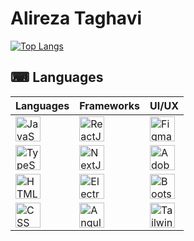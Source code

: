 # Alireza Taghavi


[![Top Langs](https://github-readme-stats.vercel.app/api/top-langs/?username=Alireza-Taghavi&hide_progress=false&theme=gotham&hide_border=true&card_width=450&layout=compact)](https://github.com/anuraghazra/github-readme-stats)


## ⌨ Languages 
<table>
  <thead>
    <tr>
      <th>Languages</th>
      <th>Frameworks</th>
      <th>UI/UX</th>
    </tr>
  </thead>
  <tbody>
    <tr>
      <td><a href="https://developer.mozilla.org/en-US/docs/Web/JavaScript"><img src="https://cdn.jsdelivr.net/npm/programming-languages-logos/src/javascript/javascript.svg" alt="JavaScript" width="40" height="40"></a></td>
      <td><a href="https://reactjs.org/"><img src="https://cdn.jsdelivr.net/npm/programming-languages-logos/src/react/react.svg" alt="ReactJS" width="40" height="40"></a></td>
      <td><a href="https://www.figma.com/"><img src="https://cdn.jsdelivr.net/npm/programming-languages-logos/src/figma/figma.svg" alt="Figma" width="40" height="40"></a></td>
    </tr>
    <tr>
      <td><a href="https://www.typescriptlang.org/"><img src="https://cdn.jsdelivr.net/npm/programming-languages-logos/src/typescript/typescript.svg" alt="TypeScript" width="40" height="40"></a></td>
      <td><a href="https://nextjs.org/"><img src="https://cdn.jsdelivr.net/npm/programming-languages-logos/src/nextjs/nextjs.svg" alt="NextJS" width="40" height="40"></a></td>
      <td><a href="https://www.adobe.com/products/xd.html"><img src="https://cdn.jsdelivr.net/npm/programming-languages-logos/src/adobe-xd/adobe-xd.svg" alt="Adobe XD" width="40" height="40"></a></td>
    </tr>
    <tr>
      <td><a href="https://developer.mozilla.org/en-US/docs/Web/HTML"><img src="https://cdn.jsdelivr.net/npm/programming-languages-logos/src/html/html.svg" alt="HTML" width="40" height="40"></a></td>
      <td><a href="https://www.electronjs.org/"><img src="https://cdn.jsdelivr.net/npm/programming-languages-logos/src/electron/electron.svg" alt="ElectronJS" width="40" height="40"></a></td>
      <td><a href="https://getbootstrap.com/"><img src="https://cdn.jsdelivr.net/npm/programming-languages-logos/src/bootstrap/bootstrap.svg" alt="Bootstrap" width="40" height="40"></a></td>
    </tr>
    <tr>
      <td><a href="https://developer.mozilla.org/en-US/docs/Web/CSS"><img src="https://cdn.jsdelivr.net/npm/programming-languages-logos/src/css/css.svg" alt="CSS" width="40" height="40"></a></td>
      <td><a href="https://angular.io/"><img src="https://cdn.jsdelivr.net/npm/programming-languages-logos/src/angular/angular.svg" alt="Angular" width="40" height="40"></a></td>
      <td><a href="https://tailwindcss.com/"><img src="https://cdn.jsdelivr.net/npm/programming-languages-logos/src/tailwind/tailwind.svg" alt="Tailwind" width="40" height="40"></a></td>
    </tr>
    
   </table>
